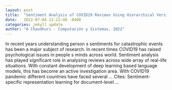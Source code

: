 ```yaml
---
layout: post
title:  "Sentiment Analysis of COVID19 Reviews Using Hierarchical Version of d-RNN"
date:   2022-07-04 12:22:48 -0400
categories: jekyll update
author: "A Chaudhuri - Computación y Sistemas, 2022"
---
```

In recent years understanding person s sentiments for catastrophic events has been a major subject of research. In recent times COVID19 has raised psychological issues in people s minds across world. Sentiment analysis has played significant role in analysing reviews across wide array of real-life situations. With constant development of deep learning based language models, this has become an active investigation area. With COVID19 pandemic different countries have faced several …
Cites: ‪Sentiment-specific representation learning for document-level …‬  